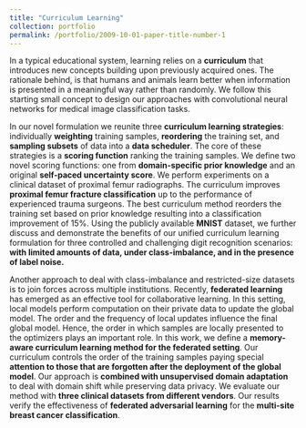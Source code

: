 ```yaml
---
title: "Curriculum Learning"
collection: portfolio
permalink: /portfolio/2009-10-01-paper-title-number-1
---
```


In a typical educational system, learning relies on a **curriculum** that introduces new concepts building upon previously acquired ones. The rationale behind, is that humans and animals learn better when information is presented in a meaningful way rather than randomly. We follow this starting small concept to design our approaches with convolutional neural networks for medical image classification tasks.

In our novel formulation we reunite three **curriculum learning strategies**: individually **weighting** training samples, **reordering** the training set, and **sampling subsets** of data into a **data scheduler**. The core of these strategies is a **scoring function** ranking the training samples. We define two novel scoring functions: one from **domain-specific prior knowledge** and an original **self-paced uncertainty score**. We perform experiments on a clinical dataset of proximal femur radiographs. The curriculum improves **proximal femur fracture classification** up to the performance of experienced trauma surgeons. The best curriculum method reorders the training set based on prior knowledge resulting into a classification improvement of 15\%. Using the publicly available **MNIST** dataset, we further discuss and demonstrate the benefits of our unified curriculum learning formulation for three controlled and challenging digit recognition scenarios: **with limited amounts of data, under class-imbalance, and in the presence of label noise.**

Another approach to deal with class-imbalance and restricted-size datasets is to join forces across multiple institutions. Recently, **federated learning** has emerged as an effective tool for collaborative learning. In this setting, local models perform computation on their private data to update the global model. The order and the frequency of local updates influence the final global model. Hence, the order in which samples are locally presented to the optimizers plays an important role. In this work, we define a **memory-aware curriculum learning method for the federated setting**. Our curriculum controls the order of the training samples paying special **attention to those that are forgotten after the deployment of the global model**. Our approach is **combined with unsupervised domain adaptation** to deal with domain shift while preserving data privacy. We evaluate our method with **three clinical datasets from different vendors**. Our results verify the effectiveness of **federated adversarial learning** for the **multi-site breast cancer classification**.
